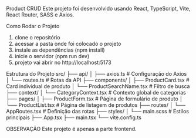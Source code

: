 Product CRUD
  Este projeto foi desenvolvido usando React, TypeScript, Vite, React Router, SASS e Axios.

Como Rodar o Projeto
  1. clone o repositório
  2. acessar a pasta onde foi colocado o projeto
  3. instale as dependências (npm install)
  4. inicie o servidor (npm run dev)
  5. projeto vai abrir no http://localhost:5173

Estrutura do Projeto
  src/
├── api/
│   ├── axios.ts         # Configuração do Axios
│   └── routes.ts        # Rotas da API
├── components/
│   ├── ProductCard.tsx   # Card individual de produto
│   └── ProductSearchName.tsx # Filtro de busca
├── context/
│   └── CategoryContext.tsx # Contexto global de categorias
├── pages/
│   ├── ProductForm.tsx  # Página de formulário de produto
│   └── ProductList.tsx   # Página de listagem de produtos
├── routes/
│   └── AppRoutes.tsx     # Definição das rotas
├── styles/
│   └── main.scss         # Estilos principais
├── App.tsx
├── main.tsx
└── vite.config.ts

OBSERVAÇÃO
  Este projeto é apenas a parte frontend.
